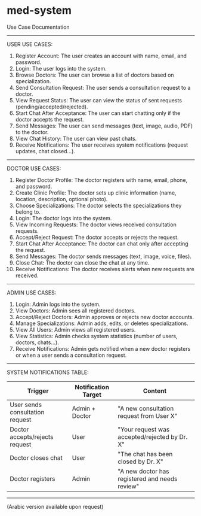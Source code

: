 # med-system
Use Case Documentation

---

USER USE CASES:

1. Register Account: The user creates an account with name, email, and password.
2. Login: The user logs into the system.
3. Browse Doctors: The user can browse a list of doctors based on specialization.
4. Send Consultation Request: The user sends a consultation request to a doctor.
5. View Request Status: The user can view the status of sent requests (pending/accepted/rejected).
6. Start Chat After Acceptance: The user can start chatting only if the doctor accepts the request.
7. Send Messages: The user can send messages (text, image, audio, PDF) to the doctor.
8. View Chat History: The user can view past chats.
9. Receive Notifications: The user receives system notifications (request updates, chat closed...).

---

DOCTOR USE CASES:

1. Register Doctor Profile: The doctor registers with name, email, phone, and password.
2. Create Clinic Profile: The doctor sets up clinic information (name, location, description, optional photo).
3. Choose Specializations: The doctor selects the specializations they belong to.
4. Login: The doctor logs into the system.
5. View Incoming Requests: The doctor views received consultation requests.
6. Accept/Reject Request: The doctor accepts or rejects the request.
7. Start Chat After Acceptance: The doctor can chat only after accepting the request.
8. Send Messages: The doctor sends messages (text, image, voice, files).
9. Close Chat: The doctor can close the chat at any time.
10. Receive Notifications: The doctor receives alerts when new requests are received.

---

ADMIN USE CASES:

1. Login: Admin logs into the system.
2. View Doctors: Admin sees all registered doctors.
3. Accept/Reject Doctors: Admin approves or rejects new doctor accounts.
4. Manage Specializations: Admin adds, edits, or deletes specializations.
5. View All Users: Admin views all registered users.
6. View Statistics: Admin checks system statistics (number of users, doctors, chats...).
7. Receive Notifications: Admin gets notified when a new doctor registers or when a user sends a consultation request.

---

SYSTEM NOTIFICATIONS TABLE:

| Trigger                         | Notification Target | Content                                        |
| ------------------------------- | ------------------- | ---------------------------------------------- |
| User sends consultation request | Admin + Doctor      | "A new consultation request from User X"       |
| Doctor accepts/rejects request  | User                | "Your request was accepted/rejected by Dr. X"  |
| Doctor closes chat              | User                | "The chat has been closed by Dr. X"            |
| Doctor registers                | Admin               | "A new doctor has registered and needs review" |

---

(Arabic version available upon request)
